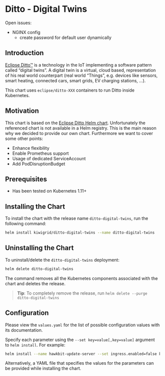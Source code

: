 # Ditto - Digital Twins

Open issues:

* NGINX config
  * create password for default user dynamically

## Introduction

[Eclipse Ditto™](https://www.eclipse.org/ditto/) is a technology in the IoT implementing a software pattern called “digital twins”.
A digital twin is a virtual, cloud based, representation of his real world counterpart (real world “Things”, e.g. devices like sensors, smart heating, connected cars, smart grids, EV charging stations, …).

This chart uses `eclipse/ditto-XXX` containers to run Ditto inside Kubernetes.

## Motivation

This chart is based on the [Eclipse Ditto Helm chart](https://github.com/eclipse/ditto/tree/master/deployment/helm).
Unfortunately the referenced chart is not available in a Helm registry.
This is the main reason why we decided to provide our own chart.
Furthermore we want to cover some other points:

* Enhance flexibility
* Enable Prometheus support
* Usage of dedicated ServiceAccount
* Add PodDisruptionBudget

## Prerequisites

* Has been tested on Kubernetes 1.11+

## Installing the Chart

To install the chart with the release name `ditto-digital-twins`, run the following command:

```bash
helm install kiwigrid/ditto-digital-twins --name ditto-digital-twins
```

## Uninstalling the Chart

To uninstall/delete the `ditto-digital-twins` deployment:

```bash
helm delete ditto-digital-twins
```

The command removes all the Kubernetes components associated with the chart and deletes the release.

> **Tip**: To completely remove the release, run `helm delete --purge ditto-digital-twins`

## Configuration

Please view the `values.yaml` for the list of possible configuration values with its documentation.

Specify each parameter using the `--set key=value[,key=value]` argument to `helm install`. For example:

```bash
helm install --name hawkbit-update-server --set ingress.enabled=false kiwigrid/ditto-digital-twins
```

Alternatively, a YAML file that specifies the values for the parameters can be provided while installing the chart.

